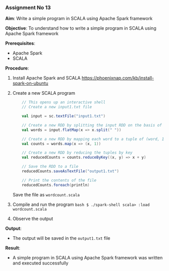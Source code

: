 ### Assignment No 13

**Aim**: Write a simple program in SCALA using Apache Spark framework

**Objective**: To understand how to write a simple program in SCALA using Apache Spark framework

**Prerequisites**:
- Apache Spark
- SCALA

**Procedure**:
1. Install Apache Spark and SCALA
    https://phoenixnap.com/kb/install-spark-on-ubuntu
    
2. Create a new SCALA program

    ```scala
        // This opens up an interactive shell
        // Create a new input1.txt file

        val input = sc.textFile("input1.txt")

        // Create a new RDD by splitting the input RDD on the basis of space
        val words = input.flatMap(x => x.split(" "))

        // Create a new RDD by mapping each word to a tuple of (word, 1)
        val counts = words.map(x => (x, 1))

        // Create a new RDD by reducing the tuples by key
        val reducedCounts = counts.reduceByKey((x, y) => x + y)

        // Save the RDD to a file
        reducedCounts.saveAsTextFile("output1.txt")

        // Print the contents of the file
        reducedCounts.foreach(println) 
    ```

    Save the file as `wordcount.scala`
3. Compile and run the program
       ```bash
           $ ./spark-shell
           scala> :load wordcount.scala
       ```
5. Observe the output

**Output**:
- The output will be saved in the `output1.txt` file

**Result**:
- A simple program in SCALA using Apache Spark framework was written and executed successfully
